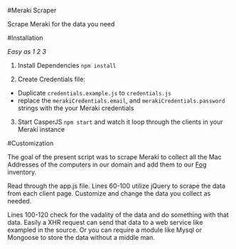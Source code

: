 #Meraki Scraper

Scrape Meraki for the data you need

#Installation

*Easy as 1 2 3*

1. Install Dependencies `npm install`

2. Create Credentials file:
  * Duplicate `credentials.example.js` to `credentials.js`
  * replace the `merakiCredentials.email`, and `merakiCredentials.password` strings with the your Meraki credentials

3. Start CasperJS `npm start` and watch it loop through the clients in your Meraki instance


#Customization

The goal of the present script was to scrape Meraki to collect all the Mac Addresses of the computers in our domain and add them to our [Fog](http://www.fogproject.org/) inventory.

Read through the app.js file. Lines 60-100 utilize jQuery to scrape the data from each client page. Customize and change the data you collect as needed.

Lines 100-120 check for the vadality of the data and do something with that data. Easily a XHR request can send that data to a web service like exampled in the source. Or you can require a module like Mysql or Mongoose to store the data without a middle man.

